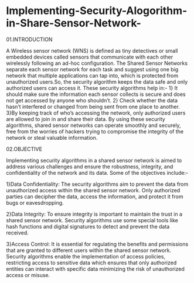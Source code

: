 # Implementing-Security-Alogorithm-in-Share-Sensor-Network-

01.INTRODUCTION

A Wireless sensor network (WNS) is defined as tiny detectives or small embedded devices called sensors that communicate with each other wirelessly following an ad-hoc configuration. 
The Shared Sensor Networks separate each sensor network for each task and suggest using one big network that multiple applications can tap into, which is protected from unauthorized users.So, the security algorithm keeps the data safe and only authorized users can access it.
These security algorithms help in:-
1} It should make sure the information each sensor collects is secure and does not get accessed by anyone who shouldn’t.
2} Check whether the data hasn’t interfered or changed from being sent from one place to another.
3}By keeping track of who’s accessing the network, only authorized users are allowed to join in and share their data.
By using these security algorithms, shared sensor networks can operate smoothly and securely, free from the worries of hackers trying to compromise the integrity of the network or steal valuable information.


02.OBJECTIVE 

Implementing security algorithms in a shared sensor network is aimed to address various challenges and ensure the robustness, integrity, and confidentiality of the network and its data. 
Some of the objectives include:-

1}Data Confidentiality: 
The security algorithms aim to prevent the data from unauthorized access within the shared sensor network. Only authorized parties can decipher the data, access the information, and protect it from bugs or eavesdropping.

2}Data Integrity: 
To ensure integrity is important to maintain the trust in a shared sensor network. Security algorithms use some special tools like hash functions and digital signatures to detect and prevent the data received.

3}Access Control:
It is essential for regulating the benefits and permissions that are granted to different users within the shared sensor network. Security algorithms enable the implementation of access policies, restricting access to sensitive data which ensures that only authorized entities can interact with specific data minimizing the risk of unauthorized access or misuse.


